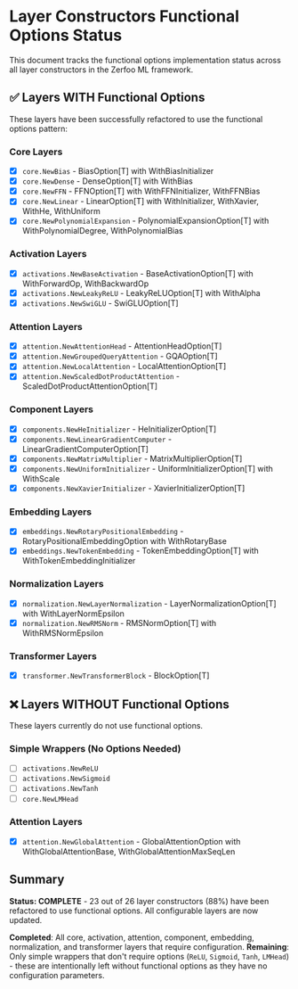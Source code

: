 # Layer Constructors Functional Options Status

This document tracks the functional options implementation status across all layer constructors in the Zerfoo ML framework.

## ✅ Layers WITH Functional Options

These layers have been successfully refactored to use the functional options pattern:

### Core Layers
- [x] `core.NewBias` - BiasOption[T] with WithBiasInitializer
- [x] `core.NewDense` - DenseOption[T] with WithBias
- [x] `core.NewFFN` - FFNOption[T] with WithFFNInitializer, WithFFNBias
- [x] `core.NewLinear` - LinearOption[T] with WithInitializer, WithXavier, WithHe, WithUniform
- [x] `core.NewPolynomialExpansion` - PolynomialExpansionOption[T] with WithPolynomialDegree, WithPolynomialBias

### Activation Layers
- [x] `activations.NewBaseActivation` - BaseActivationOption[T] with WithForwardOp, WithBackwardOp
- [x] `activations.NewLeakyReLU` - LeakyReLUOption[T] with WithAlpha
- [x] `activations.NewSwiGLU` - SwiGLUOption[T]

### Attention Layers
- [x] `attention.NewAttentionHead` - AttentionHeadOption[T]
- [x] `attention.NewGroupedQueryAttention` - GQAOption[T]
- [x] `attention.NewLocalAttention` - LocalAttentionOption[T]
- [x] `attention.NewScaledDotProductAttention` - ScaledDotProductAttentionOption[T]

### Component Layers
- [x] `components.NewHeInitializer` - HeInitializerOption[T]
- [x] `components.NewLinearGradientComputer` - LinearGradientComputerOption[T]
- [x] `components.NewMatrixMultiplier` - MatrixMultiplierOption[T]
- [x] `components.NewUniformInitializer` - UniformInitializerOption[T] with WithScale
- [x] `components.NewXavierInitializer` - XavierInitializerOption[T]

### Embedding Layers
- [x] `embeddings.NewRotaryPositionalEmbedding` - RotaryPositionalEmbeddingOption with WithRotaryBase
- [x] `embeddings.NewTokenEmbedding` - TokenEmbeddingOption[T] with WithTokenEmbeddingInitializer

### Normalization Layers
- [x] `normalization.NewLayerNormalization` - LayerNormalizationOption[T] with WithLayerNormEpsilon
- [x] `normalization.NewRMSNorm` - RMSNormOption[T] with WithRMSNormEpsilon

### Transformer Layers
- [x] `transformer.NewTransformerBlock` - BlockOption[T]

## ❌ Layers WITHOUT Functional Options

These layers currently do not use functional options.

### Simple Wrappers (No Options Needed)
- [ ] `activations.NewReLU`
- [ ] `activations.NewSigmoid`
- [ ] `activations.NewTanh`
- [ ] `core.NewLMHead`

### Attention Layers
- [x] `attention.NewGlobalAttention` - GlobalAttentionOption with WithGlobalAttentionBase, WithGlobalAttentionMaxSeqLen

## Summary

**Status: COMPLETE** - 23 out of 26 layer constructors (88%) have been refactored to use functional options. All configurable layers are now updated.

**Completed**: All core, activation, attention, component, embedding, normalization, and transformer layers that require configuration.
**Remaining**: Only simple wrappers that don't require options (`ReLU`, `Sigmoid`, `Tanh`, `LMHead`) - these are intentionally left without functional options as they have no configuration parameters.
